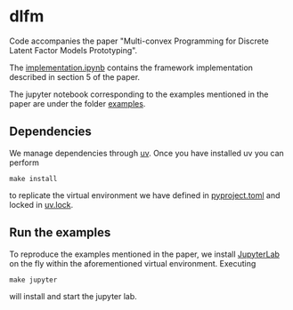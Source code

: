 # dlfm

Code accompanies the paper "Multi-convex Programming for Discrete Latent Factor Models Prototyping".

The [implementation.ipynb](implementation.ipynb) contains the framework 
implementation described in section 5 of the paper.

The jupyter notebook corresponding to the examples mentioned 
in the paper are under the folder [examples](examples).

## Dependencies

We manage dependencies through [uv](https://docs.astral.sh/uv/).
Once you have installed uv you can perform
```shell
make install
```
to replicate the virtual environment we have defined in
[pyproject.toml](pyproject.toml) and locked in [uv.lock](uv.lock).

## Run the examples

To reproduce the examples mentioned in the paper, we install [JupyterLab](https://jupyter.org/)
on the fly within the aforementioned virtual environment.
Executing
```shell
make jupyter
```
will install and start the jupyter lab.
